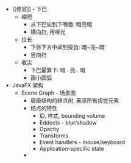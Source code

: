 - [[修容]] - 下巴
	- 缩短
		- 从下巴尖到下嘴唇: 暗亮暗
		- 横向扫, 用哑光
	- 拉长
		- 下唇下方中间到旁边: 暗~亮~暗
		- 竖向扫
	- 收尖
		- 下巴最靠下: 暗 . 亮 . 暗
		- 画小圆弧
- JavaFX 架构
	- Scene Graph - 场景图
		- 层级结构的结点树, 表示所有视觉元素
		- 结点的特性
			- ID, 样式, bounding volume
			- Eddects - blur/shadow
			- Opacity
			- Transforms
			- Event handlers - mouse/keyboard
			- Application-specific state
		-